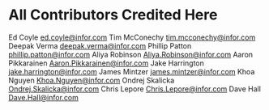 # All Contributors Credited Here

Ed Coyle <ed.coyle@infor.com>
Tim McConechy <tim.mcconechy@infor.com>
Deepak Verma <deepak.verma@infor.com>
Phillip Patton <phillip.patton@infor.com>
Aliya Robinson <Aliya.Robinson@infor.com>
Aaron Pikkarainen <Aaron.Pikkarainen@infor.com>
Jake Harrington <jake.harrington@infor.com>
James Mintzer <james.mintzer@infor.com>
Khoa Nguyen <Khoa.Nguyen@infor.com>
Ondrej Skalicka <Ondrej.Skalicka@infor.com>
Chris Lepore <Chris.Lepore@infor.com>
Dave Hall <Dave.Hall@infor.com>
